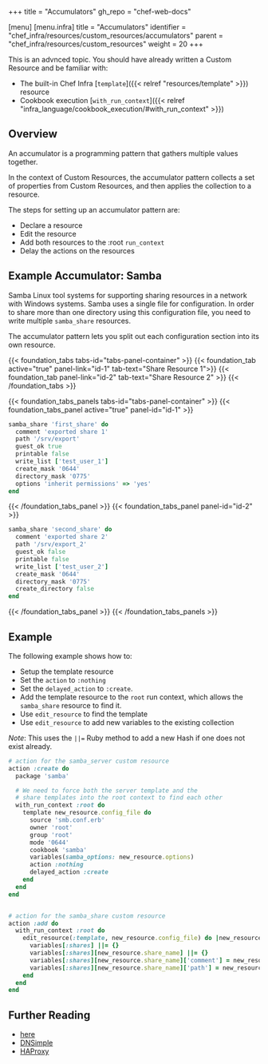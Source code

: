 +++
title = "Accumulators"
gh_repo = "chef-web-docs"

[menu]
  [menu.infra]
    title = "Accumulators"
    identifier = "chef_infra/resources/custom_resources/accumulators"
    parent = "chef_infra/resources/custom_resources"
    weight = 20
+++

This is an advnced topic. You should have already written a Custom Resource and be familiar with:

- The built-in Chef Infra [`template`]({{< relref "resources/template" >}}) resource
- Cookbook execution [`with_run_context`]({{< relref "infra_language/cookbook_execution/#with_run_context" >}})

## Overview

An accumulator is a programming pattern that gathers multiple values together.

In the context of Custom Resources, the accumulator pattern collects a set of properties from  Custom Resources, and then applies the collection to a resource.

The steps for setting up an accumulator pattern are:

- Declare a resource
- Edit the resource
- Add both resources to the :root `run_context`
- Delay the actions on the resources

## Example Accumulator: Samba

Samba Linux tool systems for supporting sharing resources in a network with Windows systems. Samba uses a single file for configuration. In order to share more than one directory using this configuration file, you need to write multiple `samba_share` resources.

The accumulator pattern lets you split out each configuration section into its own resource.

<!-- markdownlint-disable MD033 MD031 -->
<!----Tabs Section--->
{{< foundation_tabs tabs-id="tabs-panel-container" >}}
{{< foundation_tab active="true" panel-link="id-1" tab-text="Share Resource 1">}}
{{< foundation_tab panel-link="id-2" tab-text="Share Resource 2" >}}
{{< /foundation_tabs >}}
<!----End Tabs --->

<!----Panels Section --->
{{< foundation_tabs_panels tabs-id="tabs-panel-container" >}}
{{< foundation_tabs_panel active="true" panel-id="id-1" >}}
```ruby
samba_share 'first_share' do
  comment 'exported share 1'
  path '/srv/export'
  guest_ok true
  printable false
  write_list ['test_user_1']
  create_mask '0644'
  directory_mask '0775'
  options 'inherit permissions' => 'yes'
end
```
{{< /foundation_tabs_panel >}}
{{< foundation_tabs_panel panel-id="id-2" >}}
```ruby
samba_share 'second_share' do
  comment 'exported share 2'
  path '/srv/export_2'
  guest_ok false
  printable false
  write_list ['test_user_2']
  create_mask '0644'
  directory_mask '0775'
  create_directory false
end
```
{{< /foundation_tabs_panel >}}
{{< /foundation_tabs_panels >}}
<!----End Panels --->
<!-- markdownlint-enable MD033 MD031-->

## Example

The following example shows how to:

- Setup the template resource
- Set the `action` to `:nothing`
- Set the `delayed_action` to `:create`.
- Add the template resource to the `root` run context, which allows the `samba_share` resource to find it.
- Use `edit_resource` to find the template
- Use `edit_resource` to add new variables to the existing collection

_Note_: This uses the `||=` Ruby method to add a new Hash if one does not exist already.

```ruby
# action for the samba_server custom resource
action :create do
  package 'samba'

  # We need to force both the server template and the
  # share templates into the root context to find each other
  with_run_context :root do
    template new_resource.config_file do
      source 'smb.conf.erb'
      owner 'root'
      group 'root'
      mode '0644'
      cookbook 'samba'
      variables(samba_options: new_resource.options)
      action :nothing
      delayed_action :create
    end
  end
end


# action for the samba_share custom resource
action :add do
  with_run_context :root do
    edit_resource(:template, new_resource.config_file) do |new_resource|
      variables[:shares] ||= {}
      variables[:shares][new_resource.share_name] ||= {}
      variables[:shares][new_resource.share_name]['comment'] = new_resource.comment
      variables[:shares][new_resource.share_name]['path'] = new_resource.path
    end
  end
end
```

## Further Reading

- [here](https://github.com/chef/chef/issues/5438#issuecomment-351153222)
- [DNSimple](https://blog.dnsimple.com/2017/10/chef-accumulators/)
- [HAProxy](https://github.com/sous-chefs/haproxy/blob/a9c24d336c01828fef52cedae8cc445d8dbc21dd/libraries/resource.rb#L22)
